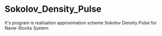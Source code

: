 # Sokolov_Density_Pulse
It's program is realisation approximation scheme Sokolov Density Pulse for Navie-Stocks System
